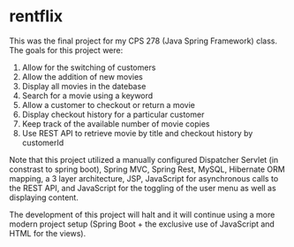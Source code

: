 # rentflix
This was the final project for my CPS 278 (Java Spring Framework) class. The goals for this project were:
  
  1. Allow for the switching of customers
  2. Allow the addition of new movies
  3. Display all movies in the datebase
  3. Search for a movie using a keyword
  4. Allow a customer to checkout or return a movie
  5. Display checkout history for a particular customer
  6. Keep track of the available number of movie copies
  7. Use REST API to retrieve movie by title and checkout history by customerId
  
Note that this project utilized a manually configured Dispatcher Servlet (in constrast to spring boot), Spring MVC, Spring Rest, MySQL, Hibernate ORM mapping, a 3 layer architecture, JSP, JavaScript for asynchronous calls to the REST API, and JavaScript for the toggling of the user menu as well as displaying content.

The development of this project will halt and it will continue using a more modern project setup (Spring Boot + the exclusive use of JavaScript and HTML for the views).  
